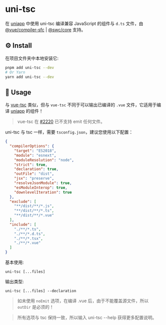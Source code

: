 # uni-tsc

在 [uniapp](https://uniapp.dcloud.net.cn/) 中使用 uni-tsc 编译兼容 JavaScript 的组件与 `d.ts` 文件，由 
[@vue/compiler-sfc](https://www.npmjs.com/package/@vue/compiler-sfc) |
[@swc/core](https://www.npmjs.com/package/@swc/core) 支持。
## ⚙️ Install

在项目文件夹中本地安装它:

```bash
pnpm add uni-tsc --dev
# Or Yarn
yarn add uni-tsc --dev
```

## 📖 Usage

与 [vue-tsc](https://www.npmjs.com/package/vue-tsc) 类似，但与 `vue-tsc` 不同于可以输出已编译的 `.vue` 文件，它适用于编译 [uniapp](https://uniapp.dcloud.net.cn/) 的组件！

> vue-tsc 在 [#2220](https://github.com/vuejs/language-tools/pull/2220) 已不支持 emit 任何文件。

uni-tsc 与 tsc 一样，需要 `tsconfig.json`，建议您使用以下配置：

```json
{
  "compilerOptions": {
    "target": "ES2018",
    "module": "esnext",
    "moduleResolution": "node",
    "strict": true,
    "declaration": true,
    "outFile": "dist",
    "jsx": "preserve",
    "resolveJsonModule": true,
    "esModuleInterop": true,
    "downlevelIteration": true
  },
  "exclude": [
    "**/dist/**/*.js",
    "**/dist/**/*.ts",
    "**/dist/**/*.vue"
  ],
  "include": [
    "./**/*.ts",
    "./**/*.d.ts",
    "./**/*.tsx",
    "./**/*.vue"
  ]
}

```

基本使用:

`uni-tsc [...files]`

输出类型:

`uni-tsc [...files] --declaration`

> 如未使用 `noEmit` 选项，在编译 .vue 后，由于不能覆盖源文件，所以 `outDir` 是必须的！

> 所有选项与 tsc 保持一致，所以输入 uni-tsc --help 获得更多配置说明。

